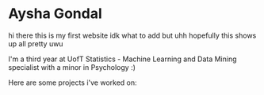 # Aysha Gondal

hi there this is my first website
idk what to add but uhh
hopefully this shows up all pretty uwu


I'm a third year at UofT Statistics - Machine Learning and Data Mining specialist with a minor in Psychology :) 

Here are some projects i've worked on: 


